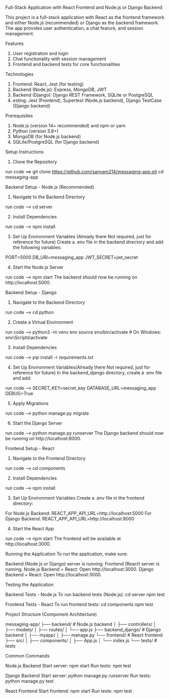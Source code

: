 Full-Stack Application with React Frontend and Node.js or Django Backend

This project is a full-stack application with React as the frontend framework and either Node.js (recommended) or Django as the backend framework. The app provides user authentication, a chat feature, and session management.

Features
1. User registration and login
2. Chat functionality with session management
3. Frontend and backend tests for core functionalities

Technologies
1. Frontend: React, Jest (for testing)
2. Backend (Node.js): Express, MongoDB, JWT
3. Backend (Django): Django REST Framework, SQLite or PostgreSQL
4. esting: Jest (Frontend), Supertest (Node.js backend), Django TestCase (Django backend)

Prerequisites
1. Node.js (version 14+ recommended) and npm or yarn
2. Python (version 3.8+)
3. MongoDB (for Node.js backend)
4. SQLite/PostgreSQL (for Django backend)

Setup Instructions
1. Clone the Repository

run code ==> git clone https://github.com/sanyam214/messaging-app.git
cd messaging-app

Backend Setup - Node.js (Recommended)
1. Navigate to the Backend Directory

run code --> cd server

2. Install Dependencies

run code --> npm install

3. Set Up Environment Variables (Already there Not required, just for reference for future)
Create a .env file in the backend directory and add the following variables:

PORT=5000
DB_URI=messaging_app
JWT_SECRET=jwt_secret

4. Start the Node.js Server

run code --> npm start
The backend should now be running on http://localhost:5000.

Backend Setup - Django
1. Navigate to the Backend Directory

run code --> cd python

2. Create a Virtual Environment

run code --> python3 -m venv env
source env/bin/activate  # On Windows: env\Scripts\activate

3. Install Dependencies

run code --> pip install -r requirements.txt

4. Set Up Environment Variables(Already there Not required, just for reference for future)
In the backend_django directory, create a .env file and add:

run code --> SECRET_KEY=secret_key
DATABASE_URL=messaging_app
DEBUG=True

5. Apply Migrations

run code --> python manage.py migrate

6. Start the Django Server

run code --> python manage.py runserver
The Django backend should now be running on http://localhost:8000.

Frontend Setup - React
1. Navigate to the Frontend Directory

run code --> cd components

2. Install Dependencies

run code --> npm install

3. Set Up Environment Variables
Create a .env file in the frontend directory:

For Node.js Backend:
REACT_APP_API_URL=http://localhost:5000
For Django Backend:
REACT_APP_API_URL=http://localhost:8000

4. Start the React App

run code --> npm start
The frontend will be available at http://localhost:3000.

Running the Application
To run the application, make sure:

Backend (Node.js or Django) server is running.
Frontend (React) server is running.
Node.js Backend + React: Open http://localhost:3000.
Django Backend + React: Open http://localhost:3000.


Testing the Application

Backend Tests - Node.js
To run backend tests (Node.js):
cd server
npm test

Frontend Tests - React
To run frontend tests:
cd components
npm test

Project Structure (Component Architecture)

messaging-app/
├── backend/                  # Node.js backend
│   ├── controllers/
│   ├── models/
│   ├── routes/
│   └── app.js
├── backend_django/           # Django backend
│   ├── myapp/
│   ├── manage.py
└── frontend/                 # React frontend
    ├── src/
    │   ├── components/
    │   ├── App.js
    │   └── index.js
    └── tests/                # tests

Common Commands

Node.js Backend
Start server: npm start
Run tests: npm test

Django Backend
Start server: python manage.py runserver
Run tests: python manage.py test

React Frontend
Start frontend: npm start
Run tests: npm test
